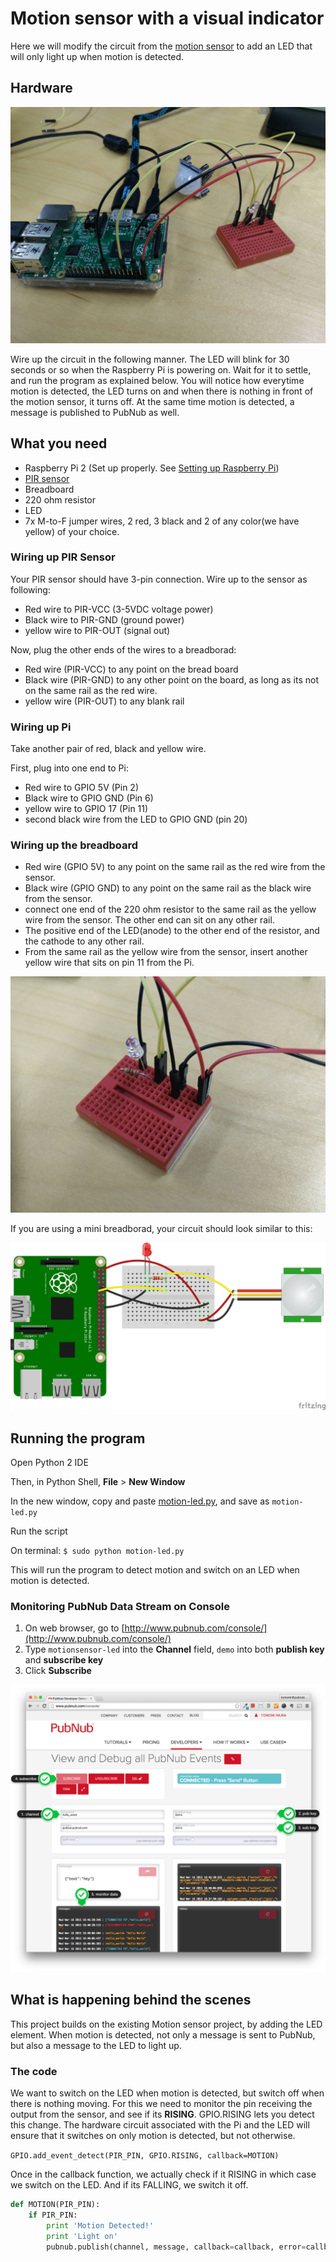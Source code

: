 # Motion sensor with a visual indicator

Here we will modify the circuit from the [motion sensor](../motion-sensor/motionsensor.py) to add an LED that will only light up when motion is detected. 

## Hardware

![image](../../images/PIR-LED/led.png)


Wire up the circuit in the following manner. The LED will blink for 30 seconds or so when the Raspberry Pi is powering on. Wait for it to settle, and run the program as explained below. You will notice how everytime motion is detected, the LED turns on and when there is nothing in front of the motion sensor, it turns off. At the same time motion is detected, a message is published to PubNub as well. 

## What you need 


- Raspberry Pi 2 (Set up properly. See [Setting up Raspberry Pi](../README.md))
- [PIR sensor](https://learn.adafruit.com/pir-passive-infrared-proximity-motion-sensor/overview)
- Breadboard
- 220 ohm resistor
- LED
- 7x M-to-F jumper wires, 2 red, 3 black and 2 of any color(we have yellow) of your choice.

### Wiring up PIR Sensor

Your PIR sensor should have 3-pin connection. 
Wire up to the sensor as following:

- Red wire to PIR-VCC (3-5VDC voltage power)
- Black wire to PIR-GND (ground power)
- yellow wire to PIR-OUT (signal out)

Now, plug the other ends of the wires to a breadborad:

- Red wire (PIR-VCC) to any point on the bread board
- Black wire (PIR-GND) to any other point on the board, as long as its not on the same rail as the red wire.
- yellow wire (PIR-OUT) to any blank rail 

### Wiring up Pi

Take another pair of red, black and yellow wire.

First, plug into one end to Pi:

- Red wire to GPIO 5V (Pin 2)
- Black wire to GPIO GND (Pin 6)
- yellow wire to GPIO 17 (Pin 11)
- second black wire from the LED to GPIO GND (pin 20)

### Wiring up the breadboard

- Red wire (GPIO 5V) to any point on the same rail as the red wire from the sensor.
- Black wire (GPIO GND) to any point on the same rail as the black wire from the sensor.
- connect one end of the 220 ohm resistor to the same rail as the yellow wire from the sensor. The other end can sit on any other rail. 
- The positive end of the LED(anode) to the other end of the resistor, and the cathode to any other rail.
- From the same rail as the yellow wire from the sensor, insert another yellow wire that sits on pin 11 from the Pi.

![image](../../images/PIR-LED/breadboard.png)


If you are using a mini breadborad, your circuit should look similar to this:


![image](../../images/PIR-LED/fritzing-pir-led-mini.png)




## Running the program

Open Python 2 IDE

Then, in Python Shell,  **File** > **New Window**

In the new window, copy and paste [motion-led.py](https://github.com/pubnub/workshop-raspberrypi/blob/master/projects-python/motion-led/motion-led.py), and save as `motion-led.py`

Run the script

On terminal:
`$ sudo python motion-led.py`

This will run the program to detect motion and switch on an LED when motion is detected.

### Monitoring PubNub Data Stream on Console

1. On web browser, go to [http://www.pubnub.com/console/](http://www.pubnub.com/console/)
2. Type `motionsensor-led` into the **Channel** field, `demo` into both **publish key** and **subscribe key**
3. Click **Subscribe**

![image](../../images/pubnub-console.png)

## What is happening behind the scenes

This project builds on the existing Motion sensor project, by adding the LED element. When motion is detected, not only a message is sent to PubNub, but also a message to the LED to light up. 

### The code 


We want to switch on the LED when motion is detected, but switch off when there is nothing moving. For this we need to monitor the pin receiving the output from the sensor, and see if its **RISING**. GPIO.RISING lets you detect this change. The hardware circuit associated with the Pi and the LED will ensure that it switches on only motion is detected, but not otherwise.

`GPIO.add_event_detect(PIR_PIN, GPIO.RISING, callback=MOTION)`

Once in the callback function, we actually check if it RISING in which case we switch on the LED. And if its FALLING, we switch it off. 

```python
def MOTION(PIR_PIN):
    if PIR_PIN:
        print 'Motion Detected!'
        print 'Light on'
        pubnub.publish(channel, message, callback=callback, error=callback)
```